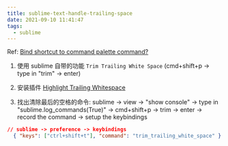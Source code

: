 ```yaml
---
title: sublime-text-handle-trailing-space
date: 2021-09-10 11:41:47
tags:
  - sublime
---
```


Ref: [Bind shortcut to command palette command?](https://stackoverflow.com/questions/11834652/bind-shortcut-to-command-palette-command)

1. 使用 sublime 自带的功能 `Trim Trailing White Space` (cmd+shift+p -> type in "trim" -> enter)

2. 安装插件 [Highlight Trailing Whitespace](https://github.com/p3lim/sublime-highlight-trailing-whitespace)

3. 找出清除最后的空格的命令: sublime -> view -> "show console" -> type in "sublime.log_commands(True)" -> cmd+shift+p -> trim -> enter -> record the command -> setup the keybindings

```json
// sublime -> preference -> keybindings
  { "keys": ["ctrl+shift+t"], "command": "trim_trailing_white_space" }
```
